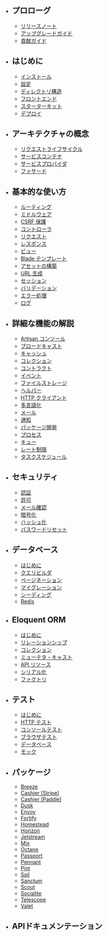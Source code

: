- ## プロローグ
    - [リリースノート](/laravel10/ja/releases)
    - [アップグレードガイド](/laravel10/ja/upgrade)
    - [貢献ガイド](/laravel10/ja/contributions)
- ## はじめに
    - [インストール](/laravel10/ja/installation)
    - [設定](/laravel10/ja/configuration)
    - [ディレクトリ構造](/laravel10/ja/structure)
    - [フロントエンド](/laravel10/ja/frontend)
    - [スターターキット](/laravel10/ja/starter-kits)
    - [デプロイ](/laravel10/ja/deployment)
- ## アーキテクチャの概念
    - [リクエストライフサイクル](/laravel10/ja/lifecycle)
    - [サービスコンテナ](/laravel10/ja/container)
    - [サービスプロバイダ](/laravel10/ja/providers)
    - [ファサード](/laravel10/ja/facades)
- ## 基本的な使い方
    - [ルーティング](/laravel10/ja/routing)
    - [ミドルウェア](/laravel10/ja/middleware)
    - [CSRF 保護](/laravel10/ja/csrf)
    - [コントローラ](/laravel10/ja/controllers)
    - [リクエスト](/laravel10/ja/requests)
    - [レスポンス](/laravel10/ja/responses)
    - [ビュー](/laravel10/ja/views)
    - [Blade テンプレート](/laravel10/ja/blade)
    - [アセットの構築](/laravel10/ja/vite)
    - [URL 生成](/laravel10/ja/urls)
    - [セッション](/laravel10/ja/session)
    - [バリデーション](/laravel10/ja/validation)
    - [エラー処理](/laravel10/ja/errors)
    - [ログ](/laravel10/ja/logging)
- ## 詳細な機能の解説
    - [Artisan コンソール](/laravel10/ja/artisan)
    - [ブロードキャスト](/laravel10/ja/broadcasting)
    - [キャッシュ](/laravel10/ja/cache)
    - [コレクション](/laravel10/ja/collections)
    - [コントラクト](/laravel10/ja/contracts)
    - [イベント](/laravel10/ja/events)
    - [ファイルストレージ](/laravel10/ja/filesystem)
    - [ヘルパー](/laravel10/ja/helpers)
    - [HTTP クライアント](/laravel10/ja/http-client)
    - [多言語化](/laravel10/ja/localization)
    - [メール](/laravel10/ja/mail)
    - [通知](/laravel10/ja/notifications)
    - [パッケージ開発](/laravel10/ja/packages)
    - [プロセス](/laravel10/ja/queues)
    - [キュー](/laravel10/ja/queues)
    - [レート制限](/laravel10/ja/rate-limiting)
    - [タスクスケジュール](/laravel10/ja/scheduling)
- ## セキュリティ
    - [認証](/laravel10/ja/authentication)
    - [許可](/laravel10/ja/authorization)
    - [メール確認](/laravel10/ja/verification)
    - [暗号化](/laravel10/ja/encryption)
    - [ハッシュ化](/laravel10/ja/hashing)
    - [パスワードリセット](/laravel10/ja/passwords)
- ## データベース
    - [はじめに](/laravel10/ja/database)
    - [クエリビルダ](/laravel10/ja/queries)
    - [ページネーション](/laravel10/ja/pagination)
    - [マイグレーション](/laravel10/ja/migrations)
    - [シーディング](/laravel10/ja/seeding)
    - [Redis](/laravel10/ja/redis)
- ## Eloquent ORM
    - [はじめに](/laravel10/ja/eloquent)
    - [リレーションシップ](/laravel10/ja/eloquent-relationships)
    - [コレクション](/laravel10/ja/eloquent-collections)
    - [ミューテタ・キャスト](/laravel10/ja/eloquent-mutators)
    - [API リソース](/laravel10/ja/eloquent-resources)
    - [シリアル化](/laravel10/ja/eloquent-serialization)
    - [ファクトリ](/laravel10/ja/eloquent-serialization)
- ## テスト
    - [はじめに](/laravel10/ja/testing)
    - [HTTP テスト](/laravel10/ja/http-tests)
    - [コンソールテスト](/laravel10/ja/console-tests)
    - [ブラウザテスト](/laravel10/ja/dusk)
    - [データベース](/laravel10/ja/database-testing)
    - [モック](/laravel10/ja/mocking)
- ## パッケージ
    - [Breeze](/laravel10/ja/starter-kits#laravel-breeze)
    - [Cashier (Stripe)](/laravel10/ja/billing)
    - [Cashier (Paddle)](/laravel10/ja/cashier-paddle)
    - [Dusk](/laravel10/ja/dusk)
    - [Envoy](/laravel10/ja/envoy)
    - [Fortify](/laravel10/ja/fortify)
    - [Homestead](/laravel10/ja/homestead)
    - [Horizon](/laravel10/ja/horizon)
    - [Jetstream](https://jetstream.laravel.com)
    - [Mix](/laravel10/ja/horizon)
    - [Octane](/laravel10/ja/octane)
    - [Passport](/laravel10/ja/passport)
    - [Pennant](/laravel10/ja/passport)
    - [Pint](/laravel10/ja/passport)
    - [Sail](/laravel10/ja/sail)
    - [Sanctum](/laravel10/ja/sanctum)
    - [Scout](/laravel10/ja/scout)
    - [Socialite](/laravel10/ja/socialite)
    - [Telescope](/laravel10/ja/telescope)
    - [Valet](/laravel10/ja/valet)
- ## APIドキュメンテーション